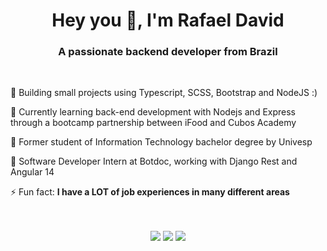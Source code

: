 <h1 align="center">Hey you 👋, I'm Rafael David</h1>
<h3 align="center">A passionate backend developer from Brazil</h3><br>

 🔭 Building small projects using Typescript, SCSS, Bootstrap and NodeJS :)

 🌱 Currently learning back-end development with Nodejs and Express through a bootcamp partnership between iFood and Cubos Academy

 🌱 Former student of Information Technology bachelor degree by Univesp

 🌱 Software Developer Intern at Botdoc, working with Django Rest and Angular 14

 ⚡ Fun fact: **I have a LOT of job experiences in many different areas**
<br>
<br>
<br>
<div align="center">
 <!--
<a href="https://github.com/rdvid">
  <img align="center" height="180em" src="https://github-readme-stats.vercel.app/api/top-langs/?username=rdvid&layout=compact&theme=tokyonight&hide_langs_below=1" />
</a>

<a href="https://github.com/rdvid">
 <img align="center" height="180em" src="https://github-readme-stats.vercel.app/api?username=rdvid&show_icons=true&theme=tokyonight&line_height=27&count_private=true" alt=rdvid github stats"/>
</a>
<br>
<br>
<br>
<h3 align="center">Connect with me:</h3>
 -->
<p align="center">
  <a href="https://rdvid.github.io/aboutme/" target="_blank" alt="Gmail">
      <img src="https://img.shields.io/badge/-Website-ca5cdd?style=flat-square&labelColor=ca5cdd&logo=pinboard&logoColor=white"/></a>
  </a>
  <a href="https://www.linkedin.com/in/rdvid/" target=_blank alt="Linkedin">
      <img src="https://img.shields.io/badge/-Linkedin-0e76a8?style=flat-square&logo=Linkedin&logoColor=white"/></a>
  </a>
  <a href="https://wa.me/5512996503913" target=_blank alt="WhatsApp">
      <img src="https://img.shields.io/badge/-WhatsApp-25d366?style=flat-square&labelColor=25d366&logo=whatsapp&logoColor=white"/></a>
  </a>
</p>  
 
</div>
 


